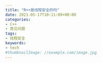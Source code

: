```yaml
---
title: "R++是线程安全的吗"
date: 2021-05-17T10:11:09+08:00
categories:
- C++
- 常见问题
tags:
- 线程安全
keywords:
- tech
#thumbnailImage: //example.com/image.jpg
---
```


<!--more-->
